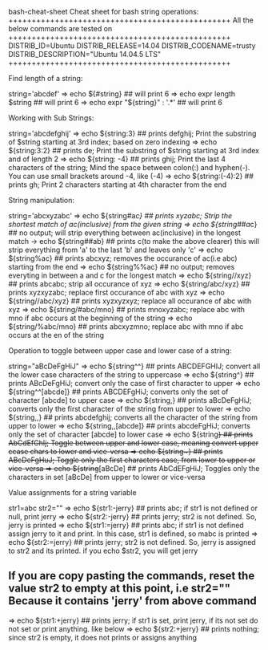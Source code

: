 bash-cheat-sheet
Cheat sheet for bash string operations: 
++++++++++++++++++++++++++++++++++++++++++++++++
All the below commands are tested on
++++++++++++++++++++++++++++++++++++++++++++++++ 
DISTRIB_ID=Ubuntu 
DISTRIB_RELEASE=14.04 
DISTRIB_CODENAME=trusty 
DISTRIB_DESCRIPTION="Ubuntu 14.04.5 LTS"
++++++++++++++++++++++++++++++++++++++++++++++++

Find length of a string:

string='abcdef' 
  => echo ${#string} 				## will print 6 
  => echo expr length $string 		## will print 6 
  => echo expr "${string}" : '.*' 	## will print 6

Working with Sub Strings:

string='abcdefghij' 
  => echo ${string:3}				## prints defghij; Print the substring of $string starting at 3rd index; based on zero indexing 
  => echo ${string:3:2}				## prints de; Print the substring of $string starting at 3rd index and of length 2 
  => echo ${string: -4}				## prints ghij; Print the last 4 characters of the string; Mind the space between colon(:) and hyphen(-). You can use small brackets around -4, like (-4) 
  => echo ${string:(-4):2}			## prints gh; Print 2 characters starting at 4th character from the end

String manipulation:

string='abcxyzabc' 
  => echo ${string#a*c}				## prints xyzabc; Strip the shortest match of ac(inclusive) from the given string 
  => echo ${string##a*c}			## no output; will strip everything between ac(inclusive) in the longest match 
    -> echo ${string##ab}			## prints c(to make the above clearer) this will strip everything from 'a' to the last 'b' and leaves only 'c' 
  => echo ${string%ac}				## prints abcxyz; removes the occurance of ac(i.e abc) starting from the end 
  => echo ${string%%ac}				## no output; removes everyting in between a and c for the longest match 
  => echo ${string//xyz}			## prints abcabc; strip all occurance of xyz 
  => echo ${string/abc/xyz}			## prints xyzxyzabc; replace first occurance of abc with xyz 
  => echo ${string//abc/xyz}		## prints xyzxyzxyz; replace all occurance of abc with xyz 
  => echo ${string/#abc/mno}		## prints mnoxyzabc; replace abc with mno if abc occurs at the beginning of the string 
  => echo ${string/%abc/mno}		## prints abcxyzmno; replace abc with mno if abc occurs at the en of the string

Operation to toggle between upper case and lower case of a string:

string="aBcDeFgHiJ" 
  => echo ${string^^}				## prints ABCDEFGHIJ; convert all the lower case characters of the string to uppercase 
  => echo ${string^}				## prints ABcDeFgHiJ; convert only the case of first character to upper 
  => echo ${string^^[abcde]}		## prints ABCDEFgHiJ; converts only the set of character [abcde] to upper case 
  => echo ${string,}				## prints aBcDeFgHiJ; converts only the first character of the string from upper to lower 
  => echo ${string,,}				## prints abcdefghij; converts all the character of the string from upper to lower 
  => echo ${string,,[abcde]}		## prints abcdeFgHiJ; converts only the set of character [abcde] to lower case 
  => echo ${string~~}				## prints AbCdEfGhIj; Toggle between upper and lower case, meaning convert upper ccase chars to lower and vice-versa 
  => echo ${string~}				## prints ABcDeFgHuJ; Toggle only the first characters case, from lower to upper or vice-versa 
  => echo ${string~~[aBcDe]			## prints AbCdEFgHiJ; Toggles only the characters in set [aBcDe] from upper to lower or vice-versa

Value assignments for a string variable

str1=abc 
str2=""
  => echo ${str1:-jerry}			## prints abc; if str1 is not defined or null, print jerry
  => echo ${str2:-jerry}			## prints jerry; str2 is not defined. So, jerry is printed 
  => echo ${str1:=jerry}			## prints abc; if str1 is not defined assign jerry to it and print. In this case, str1 is defined, so mabc is printed 
  => echo ${str2:=jerry}			## prints jerry; str2 is not defined. So, jerry is assigned to str2 and its printed. if you echo $str2, you will get jerry

## If you are copy pasting the commands, reset the value str2 to empty at this point, i.e str2="" Because it contains 'jerry' from above command
  => echo ${str1:+jerry}			## prints jerry; if str1 is set, print jerry, if its not set do not set or print anything. like below 
  => echo ${str2:+jerry}			## prints nothing; since str2 is empty, it does not prints or assigns anything
